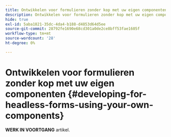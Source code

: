 ```yaml
---
title: Ontwikkelen voor formulieren zonder kop met uw eigen componenten
description: Ontwikkelen voor formulieren zonder kop met uw eigen componenten
hide: true
exl-id: 5aba1821-35dc-4da4-b188-d4853d64d5ee
source-git-commit: 28792fe1690e68cd301a0de2ce8bff53fae1605f
workflow-type: tm+mt
source-wordcount: '28'
ht-degree: 0%

---
```


# Ontwikkelen voor formulieren zonder kop met uw eigen componenten {#developing-for-headless-forms-using-your-own-components}

<span class="preview"> **WERK IN VOORTGANG** artikel.</span>
